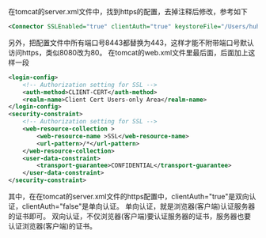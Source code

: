 在tomcat的server.xml文件中，找到https的配置，去掉注释后修改，参考如下
```xml
<Connector SSLEnabled="true" clientAuth="true" keystoreFile="/Users/huhu/z/server.jks" keystorePass="123456" keystoreType="JKS" maxThreads="150" port="8443" protocol="org.apache.coyote.http11.Http11NioProtocol" scheme="https" secure="true" sslProtocol="TLS" truststoreFile="/Users/huhu/z/servertrust.jks" truststorePass="123456" truststoreType="JKS"/>
```
另外，把配置文件中所有端口号8443都替换为443，这样才能不附带端口号默认访问https，类似8080改为80。
在tomcat的web.xml文件里最后面，后面加上这样一段
```xml
<login-config>  
    <!-- Authorization setting for SSL -->  
    <auth-method>CLIENT-CERT</auth-method>  
    <realm-name>Client Cert Users-only Area</realm-name>  
</login-config>  
<security-constraint>  
    <!-- Authorization setting for SSL -->  
    <web-resource-collection >  
        <web-resource-name >SSL</web-resource-name>  
        <url-pattern>/*</url-pattern>  
    </web-resource-collection>  
    <user-data-constraint>  
        <transport-guarantee>CONFIDENTIAL</transport-guarantee>  
    </user-data-constraint>  
</security-constraint>
```
其中，在在tomcat的server.xml文件的https配置中，clientAuth="true"是双向认证，clientAuth="false"是单向认证。
单向认证，就是浏览器(客户端)认证服务器的证书即可。
双向认证，不仅浏览器(客户端)要认证服务器的证书，服务器也要认证浏览器(客户端)的证书。
